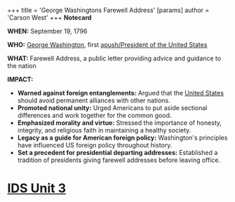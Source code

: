 +++
 title = 'George Washingtons Farewell Address'
[params]
	author = 'Carson West'
+++
**Notecard**

**WHEN:** September 19, 1796

**WHO:** [George Washington](./../george-washington/), first [apush/President of the United States](./../apush/president-of-the-united-states/)

**WHAT:** Farewell Address, a public letter providing advice and guidance to the nation

**IMPACT:**

* **Warned against foreign entanglements:** Argued that the [United States](./../united-states/) should avoid permanent alliances with other nations.
* **Promoted national unity:** Urged Americans to put aside sectional differences and work together for the common good.
* **Emphasized morality and virtue:** Stressed the importance of honesty, integrity, and religious faith in maintaining a healthy society.
* **Legacy as a guide for American foreign policy:** Washington's principles have influenced US foreign policy throughout history.
* **Set a precedent for presidential departing addresses:** Established a tradition of presidents giving farewell addresses before leaving office.
# [IDS Unit 3](./../ids-unit-3/)
